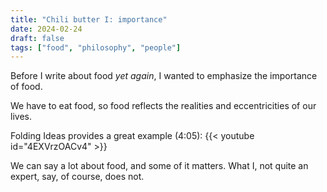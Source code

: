 ```yaml
---
title: "Chili butter I: importance"
date: 2024-02-24
draft: false
tags: ["food", "philosophy", "people"]
---
```

Before I write about food _yet again_, I wanted to emphasize the importance of food.

We have to eat food, so food reflects the realities and eccentricities of our lives.

Folding Ideas provides a great example (4:05):
{{< youtube id="4EXVrzOACv4" >}}

We can say a lot about food, and some of it matters. What I, not quite an expert, say, of course, does not.